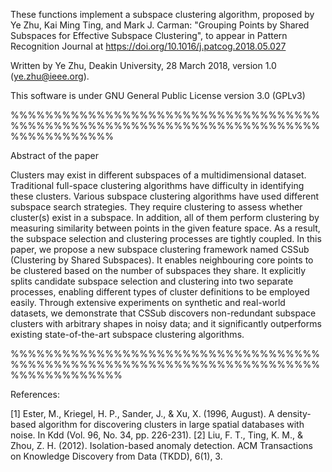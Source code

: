 These functions implement a subspace clustering algorithm, proposed by Ye Zhu, Kai Ming Ting, and Mark J. Carman: 
"Grouping Points by Shared Subspaces for Effective Subspace Clustering", to appear in Pattern Recognition Journal at https://doi.org/10.1016/j.patcog.2018.05.027

Written by Ye Zhu, Deakin University, 28 March 2018, version 1.0 (ye.zhu@ieee.org).

This software is under GNU General Public License version 3.0 (GPLv3)

%%%%%%%%%%%%%%%%%%%%%%%%%%%%%%%%%%%%%%%%%%%%%%%%%%%%%%%%%%%%%%%%%%%%%%%%%%%%%%%%%%%%

Abstract of the paper

Clusters may exist in different subspaces of a multidimensional dataset. Traditional full-space clustering algorithms have difficulty in identifying these clusters. Various subspace clustering algorithms have used different subspace search strategies. They require clustering to assess whether cluster(s) exist in a subspace. In addition, all of them perform clustering by measuring similarity between points in the given feature space. As a result, the subspace selection and clustering processes are tightly coupled. In this paper, we propose a new subspace clustering framework named CSSub (Clustering by Shared Subspaces). It enables neighbouring core points to be clustered based on the number of subspaces they share. It explicitly splits candidate subspace selection and clustering  into two separate processes, enabling different types of cluster definitions to be employed easily. Through extensive experiments on synthetic and real-world datasets, we demonstrate that CSSub discovers non-redundant subspace clusters with arbitrary shapes in noisy data; and it significantly outperforms existing state-of-the-art subspace clustering algorithms.

 

%%%%%%%%%%%%%%%%%%%%%%%%%%%%%%%%%%%%%%%%%%%%%%%%%%%%%%%%%%%%%%%%%%%%%%%%%%%%%%%%%%%%%

References:  

[1] Ester, M., Kriegel, H. P., Sander, J., & Xu, X. (1996, August). A density-based algorithm for discovering clusters in large spatial databases with noise. In Kdd (Vol. 96, No. 34, pp. 226-231).
[2] Liu, F. T., Ting, K. M., & Zhou, Z. H. (2012). Isolation-based anomaly detection. ACM Transactions on Knowledge Discovery from Data (TKDD), 6(1), 3.
